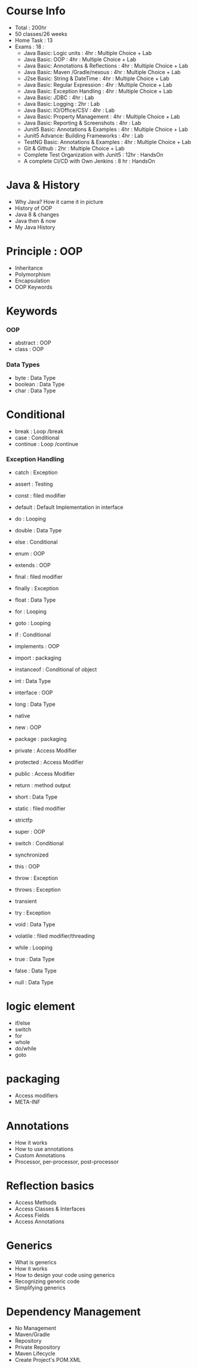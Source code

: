 # Course Info
- Total : 200hr
- 50 classes/26 weeks
- Home Task : 13
- Exams : 18 : 
    - Java Basic: Logic units : 4hr : Multiple Choice + Lab
    - Java Basic: OOP : 4hr : Multiple Choice + Lab
    - Java Basic: Annotations & Reflections : 4hr : Multiple Choice + Lab
    - Java Basic: Maven /Gradle/nexous : 4hr : Multiple Choice + Lab
    - J2se Basic: String & DateTime : 4hr : Multiple Choice + Lab
    - Java Basic: Regular Expression : 4hr : Multiple Choice + Lab
    - Java Basic: Exception Handling : 4hr : Multiple Choice + Lab
    - Java Basic: JDBC : 4hr :  Lab
    - Java Basic: Logging : 2hr : Lab
    - Java Basic: IO/Office/CSV : 4hr :  Lab      
    - Java Basic: Property Management : 4hr : Multiple Choice + Lab
    - Java Basic: Reporting & Screenshots : 4hr : Lab 
    - Junit5 Basic: Annotations & Examples : 4hr : Multiple Choice + Lab
    - Junit5 Advance: Building Frameworks : 4hr : Lab
    - TestNG Basic: Annotations & Examples : 4hr : Multiple Choice + Lab      
    - Git & Github : 2hr : Multiple Choice + Lab
    - Complete Test Organization with Junit5 : 12hr : HandsOn
    - A complete CI/CD with Own Jenkins : 8 hr : HandsOn
  
# Java & History
- Why Java? How it came it in picture
- History of OOP
- Java 8 & changes
- Java then & now 
- My Java History 


# Principle : OOP
- Inheritance
- Polymorphism
- Encapsulation
- OOP Keywords

# Keywords

### OOP 
- abstract : OOP
- class : OOP



### Data Types 
- byte : Data Type
- boolean : Data Type
- char : Data Type


# Conditional 
- break : Loop /break
- case : Conditional
- continue : Loop /continue

### Exception Handling 
- catch : Exception

- assert : Testing






- const : filed modifier

- default : Default Implementation in interface 
- do : Looping
- double : Data Type
- else : Conditional
- enum : OOP
- extends : OOP
- final : filed modifier
- finally : Exception
- float : Data Type
- for : Looping
- goto : Looping
- if : Conditional
- implements : OOP
- import : packaging
- instanceof : Conditional of object
- int : Data Type
- interface : OOP
- long : Data Type
- native
- new : OOP
- package : packaging
- private : Access Modifier
- protected : Access Modifier 
- public : Access Modifier
- return : method output
- short : Data Type 
- static : filed modifier
- strictfp
- super : OOP
- switch : Conditional
- synchronized
- this : OOP
- throw : Exception
- throws : Exception
- transient
- try : Exception
- void : Data Type
- volatile : filed modifier/threading
- while : Looping
- true : Data Type
- false : Data Type
- null : Data Type


# logic element
- if/else
- switch
- for
- whole
- do/while
- goto

# packaging
- Access modifiers
- META-INF 

# Annotations
- How it works
- How to use annotations
- Custom Annotations 
- Processor, per-processor, post-processor

# Reflection basics
- Access Methods
- Access Classes & Interfaces
- Access Fields
- Access Annotations 

# Generics
- What is generics
- How it works
- How to design your code using generics 
- Recognizing generic code
- Simplifying generics  

# Dependency Management 
- No Management 
- Maven/Gradle 
- Repository 
- Private Repository 
- Maven Lifecycle 
- Create Project's POM.XML